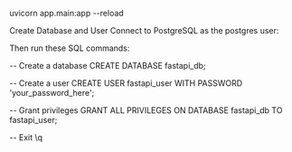 uvicorn app.main:app --reload

Create Database and User
Connect to PostgreSQL as the postgres user:

Then run these SQL commands:

-- Create a database
CREATE DATABASE fastapi_db;

-- Create a user
CREATE USER fastapi_user WITH PASSWORD 'your_password_here';

-- Grant privileges
GRANT ALL PRIVILEGES ON DATABASE fastapi_db TO fastapi_user;

-- Exit
\q

